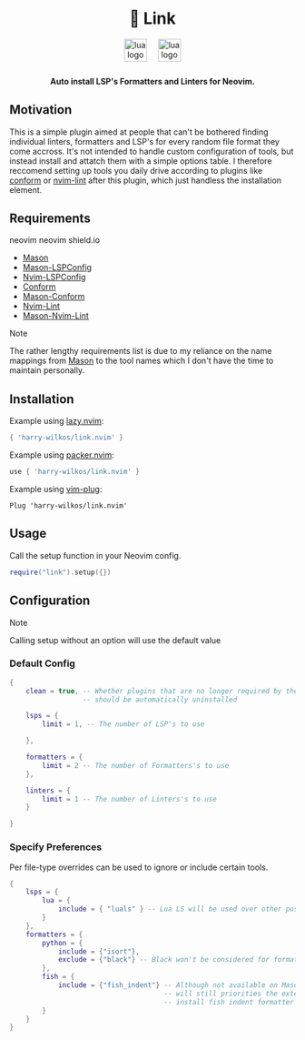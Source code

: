 <h1 align="center">🔗 Link</h1>

<div align="center">
  <img src="https://img.shields.io/badge/neovim-57A143?logo=neovim&logoColor=white&style=for-the-badge" height="40" alt="lua logo"  />
  <img width="12" />
  <img src="https://img.shields.io/badge/Lua-2C2D72?logo=lua&logoColor=white&style=for-the-badge" height="40" alt="lua logo"  />
</div>

###

<h4 align="center">Auto install LSP's Formatters and Linters for Neovim.</h4>

###

## Motivation

This is a simple plugin aimed at people that can't be bothered finding individual linters, formatters and LSP's for every random file format they come accross. It's not intended to handle custom configuration of tools, but instead install and attatch them with a simple options table. I therefore reccomend setting up tools you daily drive according to plugins like [conform](https://github.com/stevearc/conform.nvim) or [nvim-lint](https://github.com/mfussenegger/nvim-lint) after this plugin, which just handless the installation element.

## Requirements
neovim neovim shield.io
+ [Mason](https://github.com/mason-org/mason.nvim)
+ [Mason-LSPConfig](https://github.com/mason-org/mason-lspconfig.nvim)
+ [Nvim-LSPConfig](https://github.com/neovim/nvim-lspconfig)
+ [Conform](https://github.com/stevearc/conform.nvim)
+ [Mason-Conform](https://github.com/zapling/mason-conform.nvim)
+ [Nvim-Lint](https://github.com/mfussenegger/nvim-lint)
+ [Mason-Nvim-Lint](https://github.com/rshkarin/mason-nvim-lint)

>[!NOTE]
>The rather lengthy requirements list is due to my reliance on the name mappings from [Mason]() to the tool names which I don't have the time to maintain personally.


## Installation

Example using [lazy.nvim](https://github.com/folke/lazy.nvim):
```lua
{ 'harry-wilkos/link.nvim' }
```

Example using [packer.nvim](https://github.com/wbthomason/packer.nvim):
```lua
use { 'harry-wilkos/link.nvim' }
```

Example using [vim-plug](https://github.com/junegunn/vim-plug):
```vim
Plug 'harry-wilkos/link.nvim'
```

## Usage

Call the setup function in your Neovim config.

```lua
require("link").setup({})
```

## Configuration

>[!NOTE]
>Calling setup without an option will use the default value

### Default Config
```lua
{
    clean = true, -- Whether plugins that are no longer required by the plugin
                  -- should be automatically uninstalled

    lsps = {
        limit = 1, -- The number of LSP's to use

    },

    formatters = {
        limit = 2 -- The number of Formatters's to use
    },

    linters = {
        limit = 1 -- The number of Linters's to use
    }

}
```

### Specify Preferences

Per file-type overrides can be used to ignore or include certain tools.

```lua
{
    lsps = {
        lua = {
            include = { "luals" } -- Lua LS will be used over other possible lsps
        }
    },
    formatters = {
        python = {
            include = {"isort"},
            exclude = {"black"} -- Black won't be considered for formatting
        },
        fish = {
            include = {"fish_indent"} -- Although not available on Mason, 
                                      -- will still priorities the externally 
                                      -- install fish indent formatter
        }
    }
}
```



